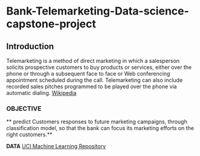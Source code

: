 # Bank-Telemarketing-Data-science-capstone-project
## Introduction

Telemarketing is a method of direct marketing in which a salesperson solicits prospective customers to buy products or services, either over the phone or through a subsequent face to face or Web conferencing appointment scheduled during the call. Telemarketing can also include recorded sales pitches programmed to be played over the phone via automatic dialing.
[Wikipedia](https://en.wikipedia.org/wiki/Telemarketing)

### OBJECTIVE
** predict Customers responses to future marketing campaigns, through classification model, so that the bank can focus its marketing efforts on the right customers.**

**DATA**
[UCI Machine Learning Repository](http://archive.ics.uci.edu/ml/datasets/Bank+Marketing#)
